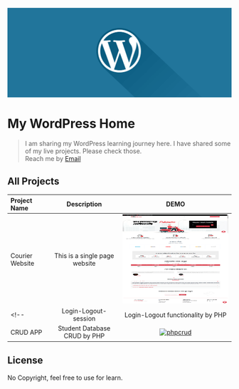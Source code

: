 <p align="center"><a href="#" target="_blank" rel="noopener noreferrer"><img src="./wordpress_banner.png?raw=true" alt="re-frame logo"></a></p>

# My WordPress Home

> I am sharing my WordPress learning journey here. I have shared some of my live projects. Please check those. <br>
> Reach me by [Email](mahibur.business@gmail.com)

## All Projects

| Project Name |  Description  |  DEMO  |
| :---         |     :---:     |  :---: |
| Courier Website | This is a single page website | <a href="https://github.com/mahibur01/courier-website"> <img src="https://github.com/mahibur01/courier-website/raw/main/courier-website.png" alt="courierWebsite"  width="400" height="200"></a>|
<!-- | Login-Logout-session | Login-Logout functionality by PHP | <a href="https://github.com/mahibur01/login-logout-session"> <img src="https://github.com/mahibur01/Login-Logout-session/blob/master/login_logout.jpg?raw=true" alt="phpLoging"  width="400" height="200"></a>|
| CRUD APP | Student Database CRUD by PHP | <a href="https://github.com/mahibur01/PHP_CRUDAPP"> <img src="https://github.com/mahibur01/PHP_CRUDAPP/blob/master/crud_app.jpg?raw=true" alt="phpcrud"  width="400" height="200"></a>| -->

## License
No Copyright, feel free to use for learn. 


